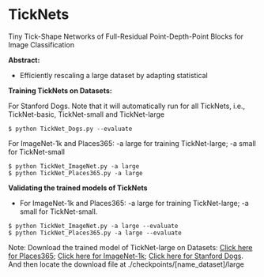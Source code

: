# TickNets
Tiny Tick-Shape Networks of Full-Residual Point-Depth-Point Blocks for Image Classification

**Abstract:**

* Efficiently rescaling a large dataset by adapting statistical

**Training TickNets on Datasets:**

For Stanford Dogs. Note that it will automatically run for all TickNets, i.e., TickNet-basic, TickNet-small and TickNet-large
```
$ python TickNet_Dogs.py --evaluate
```
For ImageNet-1k and Places365: -a large for training TickNet-large; -a small for TickNet-small
```
$ python TickNet_ImageNet.py -a large
$ python TickNet_Places365.py -a large 
```
**Validating the trained models of TickNets**
* For ImageNet-1k and Places365: -a large for training TickNet-large; -a small for TickNet-small.
```
$ python TickNet_ImageNet.py -a large --evaluate
$ python TickNet_Places365.py -a large --evaluate
```
Note: Download the trained model of TickNet-large on Datasets: [Click here for Places365](https://drive.google.com/file/d/13K-zgU2nkYCUtEfOQ8awXYnGLYz92_c-/view?usp=drive_link); [Click here for ImageNet-1k](https://drive.google.com/file/d/1-4EusMzLuWzxPQUEKWo0n4iE0H59Qm37/view?usp=drive_link); [Click here for Stanford Dogs](https://drive.google.com/file/d/1hb4YCqNeyho03qzPAeFsIp1esxJuef_u/view?usp=drive_link). And then locate the download file at ./checkpoints/[name_dataset]/large
